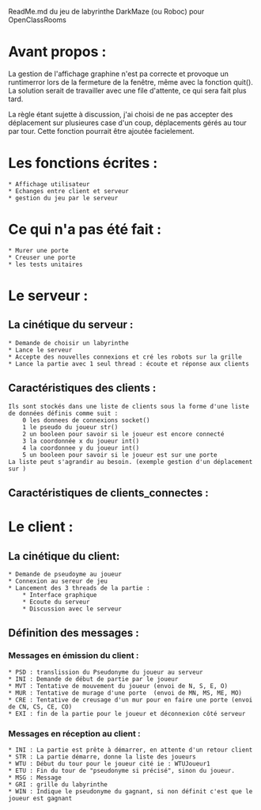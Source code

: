 ReadMe.md du jeu de labyrinthe DarkMaze (ou Roboc) pour OpenClassRooms

# Avant propos :

La gestion de l'affichage graphine n'est pa correcte et provoque un runtimerror lors de la fermeture de la fenêtre, même avec la fonction quit().
La solution serait de travailler avec une file d'attente, ce qui sera fait plus tard.

La règle étant sujette à discussion, j'ai choisi de ne pas accepter des déplacement sur plusieures case d'un coup, déplacements gérés au tour par tour.
Cette fonction pourrait être ajoutée facielement.

# Les fonctions écrites :
	* Affichage utilisateur
	* Echanges entre client et serveur
	* gestion du jeu par le serveur

# Ce qui n'a pas été fait :
	* Murer une porte
	* Creuser une porte
	* les tests unitaires

# Le serveur :

## La cinétique du serveur :
	* Demande de choisir un labyrinthe
	* Lance le serveur
	* Accepte des nouvelles connexions et cré les robots sur la grille
	* Lance la partie avec 1 seul thread : écoute et réponse aux clients

## Caractéristiques des clients :
	Ils sont stockés dans une liste de clients sous la forme d'une liste de données définis comme suit :
		0 les donnees de connexions socket()
		1 le pseudo du joueur str()
		2 un booleen pour savoir si le joueur est encore connecté 
		3 la coordonnée x du joueur int()
		4 la coordonnee y du joueur int()
		5 un booleen pour savoir si le joueur est sur une porte
	La liste peut s'agrandir au besoin. (exemple gestion d'un déplacement sur )

## Caractéristiques de clients_connectes :
	
				

# Le client :

## La cinétique du client:

	* Demande de pseudoyme au joueur
	* Connexion au sereur de jeu
	* Lancement des 3 threads de la partie :
		* Interface graphique
		* Ecoute du serveur
		* Discussion avec le serveur

## Définition des messages :

### Messages en émission du client :
	* PSD : translission du Pseudonyme du joueur au serveur
	* INI : Demande de début de partie par le joueur
	* MVT : Tentative de mouvement du joueur (envoi de N, S, E, O)
	* MUR : Tentative de murage d'une porte  (envoi de MN, MS, ME, MO)
	* CRE : Tentative de creusage d'un mur pour en faire une porte (envoi de CN, CS, CE, CO)
	* EXI : fin de la partie pour le joueur et déconnexion côté serveur

### Messages en réception au client :
	* INI : La partie est prête à démarrer, en attente d'un retour client
	* STR : La partie démarre, donne la liste des joueurs
	* WTU : Début du tour pour le joueur cité ie : WTUJoueur1
	* ETU : Fin du tour de "pseudonyme si précisé", sinon du joueur.
	* MSG : Message
	* GRI : grille du labyrinthe
	* WIN : Indique le pseudonyme du gagnant, si non définit c'est que le joueur est gagnant
